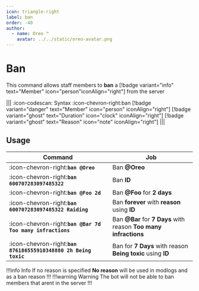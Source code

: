 ```yaml
---
icon: triangle-right
label: ban
order: -40
author:
  - name: Oreo ™
    avatar: ../../static/oreo-avatar.png
---
```


# Ban

This command allows staff members to **ban** a [!badge variant="info" text="Member" icon="person"iconAlign="right"] from the server

||| :icon-codescan: Syntax
:icon-chevron-right:ban [!badge variant="danger" text="Member" icon="person" iconAlign="right"] [!badge variant="ghost" text="Duration" icon="clock" iconAlign="right"] [!badge variant="ghost" text="Reason" icon="note" iconAlign="right"]
|||

## Usage

| Command                                                         | Job                                                              |
| --------------------------------------------------------------- | ---------------------------------------------------------------- |
| :icon-chevron-right:**`ban @Oreo`**                             | Ban **@Oreo**                                                    |
| :icon-chevron-right:**`ban 600707283097485322`**                | Ban **ID**                                                       |
| :icon-chevron-right:**`ban @Foo 2d`**                           | Ban **@Foo** for **2 days**                                      |
| :icon-chevron-right:**`ban 600707283097485322 Raiding`**        | Ban **forever** with **reason** using **ID**                     |
| :icon-chevron-right:**`ban @Bar 7d Too many infractions`**      | Ban **@Bar** for **7 Days** with reason **Too many infractions** |
| :icon-chevron-right:**`ban 876186555910348880 2h Being toxic`** | Ban for **7 Days** with reason **Being toxic** using **ID**      |

!!!info Info
If no reason is specified **No reason** will be used in modlogs and as a ban reason
!!!
!!!warning Warning
The bot will not be able to ban members that arent in the server
!!!
